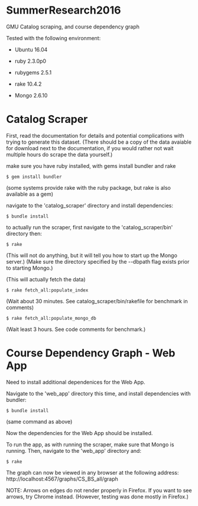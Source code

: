 # SummerResearch2016
GMU Catalog scraping, and course dependency graph


Tested with the following environment:


* Ubuntu 16.04

* ruby 2.3.0p0
* rubygems 2.5.1
* rake 10.4.2

* Mongo 2.6.10





# Catalog Scraper

First, read the documentation for details and potential complications with trying to generate this dataset. (There should be a copy of the data avaiable for download next to the documentation, if you would rather not wait multiple hours do scrape the data yourself.)


make sure you have ruby installed, with gems
install bundler and rake
```
$ gem install bundler
```

(some systems provide rake with the ruby package, but rake is also available as a gem)

navigate to the 'catalog_scraper' directory and install dependencies:
```
$ bundle install
```

to actually run the scraper,
first navigate to the 'catalog_scraper/bin' directory
then:
```
$ rake
```

(This will not do anything, but it will tell you how to start up the Mongo server.)
(Make sure the directory specified by the --dbpath flag exists prior to starting Mongo.)

(This will actually fetch the data)
```
$ rake fetch_all:populate_index
```
(Wait about 30 minutes. See catalog_scraper/bin/rakefile for benchmark in comments)
```
$ rake fetch_all:populate_mongo_db
```
(Wait least 3 hours. See code comments for benchmark.)



# Course Dependency Graph - Web App

Need to install additional dependenices for the Web App.

Navigate to the 'web_app' directory this time, and install dependencies with bundler:
```
$ bundle install
```
(same command as above)


Now the dependencies for the Web App should be installed.


To run the app, as with running the scraper, make sure that Mongo is running.
Then, navigate to the 'web_app' directory and:
```
$ rake
```

The graph can now be viewed in any browser at the following address:
	http://localhost:4567/graphs/CS_BS_all/graph

NOTE: Arrows on edges do not render properly in Firefox. If you want to see arrows, try Chrome instead. (However, testing was done mostly in Firefox.)



